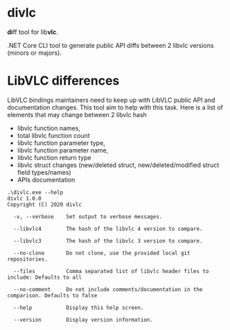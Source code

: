 # divlc

**di**ff tool for lib**vlc**.

.NET Core CLI tool to generate public API diffs between 2 libvlc versions (minors or majors).

# LibVLC differences

LibVLC bindings maintainers need to keep up with LibVLC public API and documentation changes. This tool aim to help with this task.
Here is a list of elements that may change between 2 libvlc hash
- libvlc function names,
- total libvlc function count
- libvlc function parameter type,
- libvlc function parameter name,
- libvlc function return type
- libvlc struct changes (new/deleted struct, new/deleted/modified struct field types/names)
- APIs documentation

```
.\divlc.exe --help
divlc 1.0.0
Copyright (C) 2020 divlc

  -v, --verbose    Set output to verbose messages.

  --libvlc4        The hash of the libvlc 4 version to compare.

  --libvlc3        The hash of the libvlc 3 version to compare.

  --no-clone       Do not clone, use the provided local git repositories.

  --files          Comma separated list of libvlc header files to include: Defaults to all

  --no-comment     Do not include comments/documentation in the comparison. Defaults to false

  --help           Display this help screen.

  --version        Display version information.
  ```